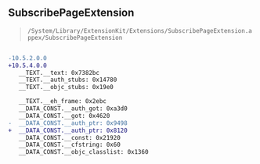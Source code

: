 ## SubscribePageExtension

> `/System/Library/ExtensionKit/Extensions/SubscribePageExtension.appex/SubscribePageExtension`

```diff

-10.5.2.0.0
+10.5.4.0.0
   __TEXT.__text: 0x7382bc
   __TEXT.__auth_stubs: 0x14780
   __TEXT.__objc_stubs: 0x19e0

   __TEXT.__eh_frame: 0x2ebc
   __DATA_CONST.__auth_got: 0xa3d0
   __DATA_CONST.__got: 0x4620
-  __DATA_CONST.__auth_ptr: 0x9498
+  __DATA_CONST.__auth_ptr: 0x8120
   __DATA_CONST.__const: 0x21920
   __DATA_CONST.__cfstring: 0x60
   __DATA_CONST.__objc_classlist: 0x1360

```
